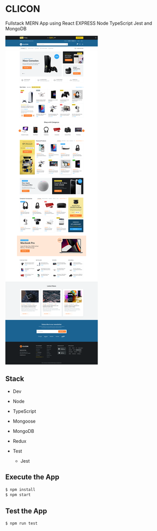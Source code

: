 # CLICON

Fullstack MERN App using React EXPRESS Node TypeScript Jest and MongoDB

![LANDING PAGE](./client/src/assests/01_Homepage.png)

## Stack

- Dev
- Node
- TypeScript
- Mongoose
- MongoDB
- Redux

- Test
  - Jest

## Execute the App

```sh
$ npm install
$ npm start
```

## Test the App

```sh
$ npm run test
```
